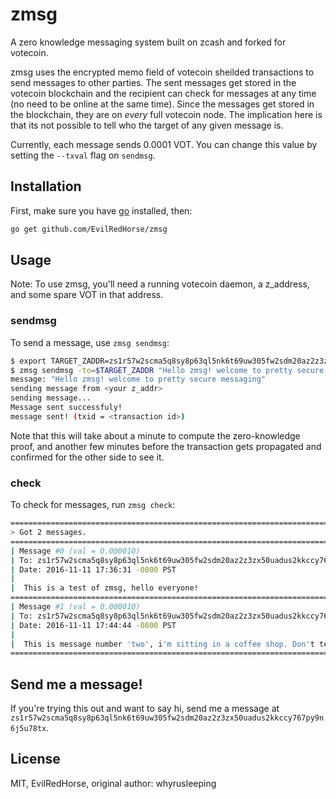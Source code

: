 # zmsg
A zero knowledge messaging system built on zcash and forked for votecoin.

zmsg uses the encrypted memo field of votecoin sheilded transactions to send
messages to other parties. The sent messages get stored in the votecoin blockchain
and the recipient can check for messages at any time (no need to be online at
the same time). Since the messages get stored in the blockchain, they are on
*every* full votecoin node. The implication here is that its not possible to tell
who the target of any given message is.

Currently, each message sends 0.0001 VOT. You can change this value by setting
the `--txval` flag on `sendmsg`.

## Installation
First, make sure you have [go](https://golang.org/doc/install) installed, then:
```sh
go get github.com/EvilRedHorse/zmsg
```

## Usage
Note: To use zmsg, you'll need a running votecoin daemon, a z_address, and some
spare VOT in that address.

### sendmsg
To send a message, use `zmsg sendmsg`:
```sh
$ export TARGET_ZADDR=zs1r57w2scma5q8sy8p63ql5nk6t69uw305fw2sdm20az2z3zx50uadus2kkccy767py9n6j5u78tx
$ zmsg sendmsg -to=$TARGET_ZADDR "Hello zmsg! welcome to pretty secure messaging"
message: "Hello zmsg! welcome to pretty secure messaging"
sending message from <your z_addr>
sending message...
Message sent successfuly!
message sent! (txid = <transaction id>)
```

Note that this will take about a minute to compute the zero-knowledge proof,
and another few minutes before the transaction gets propagated and confirmed
for the other side to see it.

### check
To check for messages, run `zmsg check`:

```sh
================================================================================
> Got 2 messages.
================================================================================
| Message #0 (val = 0.000010)
| To: zs1r57w2scma5q8sy8p63ql5nk6t69uw305fw2sdm20az2z3zx50uadus2kkccy767py9n6j5u78tx
| Date: 2016-11-11 17:36:31 -0800 PST
|
|  This is a test of zmsg, hello everyone!
================================================================================
| Message #1 (val = 0.000010)
| To: zs1r57w2scma5q8sy8p63ql5nk6t69uw305fw2sdm20az2z3zx50uadus2kkccy767py9n6j5u78tx
| Date: 2016-11-11 17:44:44 -0800 PST
|
|  This is message number 'two', i'm sitting in a coffee shop. Don't tell anyone.
================================================================================
```
## Send me a message!
If you're trying this out and want to say hi, send me a message at `zs1r57w2scma5q8sy8p63ql5nk6t69uw305fw2sdm20az2z3zx50uadus2kkccy767py9n6j5u78tx`.

## License
MIT, EvilRedHorse, original author: whyrusleeping
